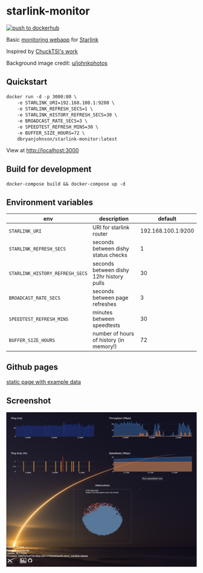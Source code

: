 # starlink-monitor

[![push to dockerhub](https://github.com/dbjohnson/starlink-monitor/workflows/push%20to%20dockerhub/badge.svg)](https://hub.docker.com/repository/docker/dbryanjohnson/starlink-monitor)

Basic [monitoring webapp](http://localhost:3000) for [Starlink](https://starlink.com)

Inspired by [ChuckTSI's work](https://github.com/ChuckTSI/BetterThanNothingWebInterface)

Background image credit: [u/johnkphotos](https://www.reddit.com/r/space/comments/4i3t6t/long_exposure_photograph_i_took_of_this_mornings/)

## Quickstart

```
docker run -d -p 3000:80 \
    -e STARLINK_URI=192.168.100.1:9200 \
    -e STARLINK_REFRESH_SECS=1 \
    -e STARLINK_HISTORY_REFRESH_SECS=30 \
    -e BROADCAST_RATE_SECS=3 \
    -e SPEEDTEST_REFRESH_MINS=30 \
    -e BUFFER_SIZE_HOURS=72 \
    dbryanjohnson/starlink-monitor:latest
```

View at [http://localhost:3000](http://localhost:3000)


## Build for development

```
docker-compose build && docker-compose up -d
```


## Environment variables

| env                             | description                              | default            |
| ------------------------------- | ---------------------------------------- | ------------------ |
| `STARLINK_URI`                  | URI for starlink router                  | 192.168.100.1:9200 |
| `STARLINK_REFRESH_SECS`         | seconds between dishy status checks      | 1                  |
| `STARLINK_HISTORY_REFRESH_SECS` | seconds between dishy 12hr history pulls | 30                 |
| `BROADCAST_RATE_SECS`           | seconds between page refreshes           | 3                  |
| `SPEEDTEST_REFRESH_MINS`        | minutes between speedtests               | 30                 |
| `BUFFER_SIZE_HOURS`             | number of hours of history (in memory!)  | 72                 |

## Github pages
[static page with example data](https://dbjohnson.github.io/starlink-monitor/app/static/)

## Screenshot
![](https://github.com/dbjohnson/starlink-monitor/blob/main/resources/screenshot.png?raw=true)